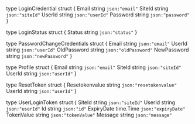 type LoginCredential struct {
	Email    string `json:"email"`
	SiteId   string `json:"siteId"`
	UserId   string `json:"userId"`
	Password string `json:"password"`
}

type LoginStatus struct {
	Status string `json:"status"`
}

type PasswordChangeCredentials struct {
	Email       string `json:"email"`
	UserId      string `json:"userId"`
	OldPassword string `json:"oldPassword"`
	NewPassword string `json:"newPassword"`
}

type Profile struct {
	Email  string `json:"email"`
	SiteId string `json:"siteId"`
	UserId string `json:"userId"`
}

type ResetToken struct {
	Resetokenvalue string `json:"resetokenvalue"`
	UserId         string `json:"userId"`
}

type UserLoginToken struct {
	SiteId     string    `json:"siteId"`
	UserId     string    `json:"userId"`
	Id         string    `json:"id"`
	ExpiryDate time.Time `json:"expiryDate"`
	TokenValue string    `json:"tokenValue"`
	Message    string    `json:"message"`